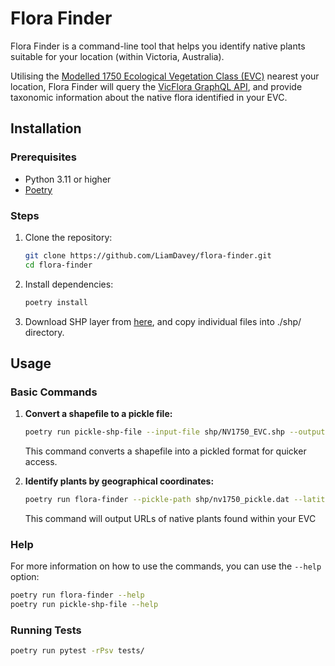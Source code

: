 # Flora Finder

Flora Finder is a command-line tool that helps you identify native plants suitable for your location (within Victoria, Australia).

Utilising the [Modelled 1750 Ecological Vegetation Class (EVC)](https://maps2.biodiversity.vic.gov.au/Html5viewer/) nearest your location, Flora Finder will query the [VicFlora GraphQL API](https://vicflora.rbg.vic.gov.au/apidocs/), and provide taxonomic information about the native flora identified in your EVC.

## Installation

### Prerequisites

- Python 3.11 or higher
- [Poetry](https://python-poetry.org/docs/)

### Steps

1. Clone the repository:
    ```sh
    git clone https://github.com/LiamDavey/flora-finder.git
    cd flora-finder
    ```

2. Install dependencies:
    ```sh
    poetry install
    ```

3. Download SHP layer from [here](https://discover.data.vic.gov.au/dataset/native-vegetation-modelled-1750-ecological-vegetation-classes), and copy individual files into ./shp/ directory.

## Usage

### Basic Commands

1. **Convert a shapefile to a pickle file:**
    ```sh
    poetry run pickle-shp-file --input-file shp/NV1750_EVC.shp --output-file shp/nv1750_pickle.dat
    ```
    This command converts a shapefile into a pickled format for quicker access.

2. **Identify plants by geographical coordinates:**
    ```sh
    poetry run flora-finder --pickle-path shp/nv1750_pickle.dat --latitude -37.814 --longitude 144.96332
    ```
    This command will output URLs of native plants found within your EVC

### Help

For more information on how to use the commands, you can use the `--help` option:
```sh
poetry run flora-finder --help
poetry run pickle-shp-file --help
```

### Running Tests

```sh
poetry run pytest -rPsv tests/
``````
